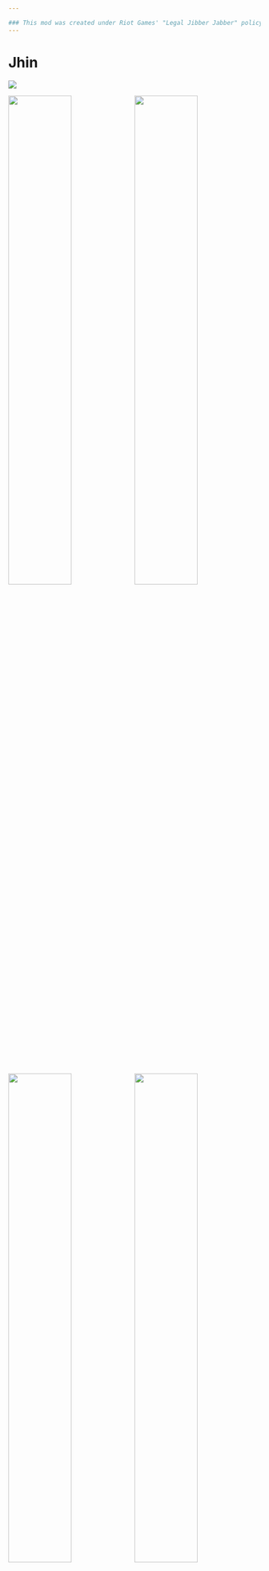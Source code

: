 ```yaml
---

### This mod was created under Riot Games' "Legal Jibber Jabber" policy using assets owned by Riot Games.  Riot Games does not endorse or sponsor this project.
---
```


# Jhin
<img src="https://static.wikia.nocookie.net/leagueoflegends/images/5/52/Jhin_OriginalSkin.jpg">

<img src="https://user-images.githubusercontent.com/8404018/228172988-b4116336-3644-4088-ad75-37b589e89e22.jpg" width="50%" /><img src="https://user-images.githubusercontent.com/8404018/228172991-4547522d-b41c-42bc-82c9-f4f3487126a7.jpg" width="50%" />
<img src="https://user-images.githubusercontent.com/8404018/228172986-9d094fb9-c96e-4b2a-beed-b2beab3d1259.jpg" width="50%" /><img src="https://user-images.githubusercontent.com/8404018/228172984-ada1911e-3461-4404-aca9-db38803cb35c.jpg" width="50%" />

###### Jhin is a meticulous criminal psychopath who believes murder is art. Once an Ionian prisoner, but freed by shadowy elements within Ionia's ruling council, the serial killer now works as their cabal's assassin. Using his gun gun as his paintbrush, Jhin creates works of artistic brutality, horrifying victims and onlookers. He gains a cruel pleasure from putting on his gruesome theater, making him the ideal choice to send the most powerful of messages: terror.

Jhin as a survivor is meant to deliver a low APM, high damage experience. He has high damage scaling, but lacks sufficient means to deal with large groups of enemies. 

I am by no means a RoR2 Guru, so things are likely to be either under or overpowered. If you have any concerns or feedback, please feel free to reach out via a discord channel I made specifically for things like this: [https://discord.gg/RSs2kA7yRu](https://discord.gg/RSs2kA7yRu)

#

If you like my mods, please consider supporting me!

<a href="https://ko-fi.com/V7V7JC77Y"><img src="https://cdn.prod.website-files.com/5c14e387dab576fe667689cf/64f1a9ddd0246590df69e9f9_ko-fi_logo_03-p-500.png" height="50" ></a>
<a href="https://www.patreon.com/SeroRonin"><img src="https://static-00.iconduck.com/assets.00/patreon-icon-2048x2048-f80b89j2.png" height="50" ></a>

#

### Video Showcase 
Since markdown doesn't support embedding youtube videos, the showcase can be found on youtube directly from [this link](https://www.youtube.com/watch?v=rlJhe3pvIV8), or by clicking the icon below

<a href="https://www.youtube.com/watch?v=rlJhe3pvIV8"><img src="https://user-images.githubusercontent.com/8404018/229385495-7235eea9-9b34-43fc-8eec-0aa9c6d2256b.png" alt="[Risk of Rain 2] Jhin Survivor Mod Showcase" style=""></a>

### Features
* Unique scaling and ammo system iconic to Jhin's playstyle in League of Legends
* Animations from League, with custom animations to bridge the difference in game styles
* SFX based on which skin you use[^skinSFX]
* Item Display support up to SOTV[^itemDisplay]
* Highly configurable, change most values of the mod to your liking!

### Planned Features
> Features I would like to add, should I have the motivation to continue working on this
* More Custom VFX with skin-dependancy
* VO and Emotes built off of LemonLust's designs
* An alternate ability based off of Captive Audience[^altAbility]

---

### Stats[^armorFootnote]
|            | Health | Regen | Armor | Damage | Attack Speed |
|:-----------|--------|-------|-------|--------|--------------|
| **Base**   | 110 	  | 1.5	  | 0	  | 12	   | 0.625		  |
| **Growth** | 33  	  | 0.2	  | 0	  | 2.4    | 0.019		  |

### Skills

Please note that skill values and effects may change over the course of this mod's lifespan, and the images displayed here may not reflect those changes.

#

![Passive](https://user-images.githubusercontent.com/8404018/230709520-79a582e6-462b-4c6f-951b-4082b7bda6a9.png)

<details>
<summary> Passive </summary>
Jhin has a unique interaction with Attack Speed. Unlike other survivors, he gains attack speed with levels, but he CANNOT gain any from other sources. Instead, bonus attack speed increases his base damage, as well as granting Jhin additional movespeed when he lands a critical hit.
</details>

#

![Primary](https://user-images.githubusercontent.com/8404018/230709524-f699f6a2-c95b-4212-b7df-4aef63810f4b.png)

<details>
<summary> Primary </summary>

<img src="https://user-images.githubusercontent.com/8404018/230709599-4f66ea02-56ec-4e78-b545-3919725a9525.png" width="30%" />

![ammoUIpreview](https://user-images.githubusercontent.com/8404018/228163857-ed99db22-ca2a-4aaf-bde1-d749ae322fe5.gif)

Whisper has a unique ammo and reload system, utilizing shots represented by the tally marks and a reload timer represented by the ring. Jhin reloads after the 4th shot, or after 10 seconds without firing. Casting any skill will reset the automatic reload timer and interrupt a reload when you have bullets left.
</details>

#

![Secondary](https://user-images.githubusercontent.com/8404018/230709534-978b6487-57ec-457a-84b3-f44407873e28.png)

<details>
<summary> Secondary </summary>
Dancing Grenade functions similarly to Huntress' Glaive, but it prioritizes new enemies over enemies it has already hit.
</details>

#

![Utility](https://user-images.githubusercontent.com/8404018/230709539-6bbd4916-2176-46a6-9819-983a8a9fd220.png)

<details>
<summary> Utility </summary>

<img src="https://user-images.githubusercontent.com/8404018/230709609-37c47ac1-56b2-460c-b738-5a40c25b7cd4.png" width="30%" />

Deadly Flourish is a simple beam attack that stuns every enemy it hits. It triggers Jhin's passive as if he had landed a crit, with double the duration. Additionally, any marked enemies are rooted.
</details>

#

![Special](https://user-images.githubusercontent.com/8404018/230709542-86e810bd-c1d1-408b-93d5-df88b502ec04.png)

<details>
<summary> Special </summary>


<img src="https://user-images.githubusercontent.com/8404018/230709638-344d781a-3f30-4f1f-a235-6998d9be7ce1.png" width="30%" /> **

![ammoUIpreview2](https://user-images.githubusercontent.com/8404018/228164250-abe1fa86-4619-4044-81b1-d824592ad9f2.gif)

Curtain Call is a primary skill override, like that of Railgunner's scope. For 10 seconds, it replaces Whisper with 4 shots that deal massive AOE damage. It automatically reloads Whisper as well, so you don't have to worry about reloading after firing all 4 shots.

**The wording on the execute is wrong, and has since been fixed (up to 300% bonus damage based on missing health, or 3% per 1%)

</details>

#

### Skins
> Each skin may have its own unique SFX and VFX. Creating these assets for each is a painfully tedious process, and as such, only a few skins will have support. The others will only be added if I find the motivation to do so.

| Skin              |Available           | Unique SFX         | Unique VFX	       |
|:------------------|:------------------:|:------------------:|:------------------:|
| High Noon  		| <img src="https://em-content.zobj.net/source/microsoft/74/heavy-check-mark_2714.png" width="15px" /> 	| <img src="https://em-content.zobj.net/source/microsoft/74/heavy-check-mark_2714.png" width="15px" /> 	| <img src="https://em-content.zobj.net/source/microsoft/74/cross-mark_274c.png" width="15px" /> |
| Blood Moon 		| <img src="https://em-content.zobj.net/source/microsoft/74/heavy-check-mark_2714.png" width="15px" /> 	| <img src="https://em-content.zobj.net/source/microsoft/74/heavy-check-mark_2714.png" width="15px" /> 	| <img src="https://em-content.zobj.net/source/microsoft/74/cross-mark_274c.png" width="15px" /> |
| SKT T1  	 		| <img src="https://em-content.zobj.net/source/microsoft/74/heavy-check-mark_2714.png" width="15px" /> 	| <img src="https://em-content.zobj.net/source/microsoft/74/cross-mark_274c.png" width="15px" /> 	  	| <img src="https://em-content.zobj.net/source/microsoft/74/cross-mark_274c.png" width="15px" /> |
| Project    		| <img src="https://em-content.zobj.net/source/microsoft/74/heavy-check-mark_2714.png" width="15px" /> 	| <img src="https://em-content.zobj.net/source/microsoft/74/heavy-check-mark_2714.png" width="15px" /> 	| <img src="https://em-content.zobj.net/source/microsoft/74/heavy-check-mark_2714.png" width="15px" /> |
| Dark Cosmic		| <img src="https://em-content.zobj.net/source/microsoft/74/cross-mark_274c.png" width="15px" /> 	   	| <img src="https://em-content.zobj.net/source/microsoft/74/cross-mark_274c.png" width="15px" /> 		| <img src="https://em-content.zobj.net/source/microsoft/74/cross-mark_274c.png" width="15px" /> |
| Shan Hai Scrolls 	| <img src="https://em-content.zobj.net/source/microsoft/74/heavy-check-mark_2714.png" width="15px" /> 	| <img src="https://em-content.zobj.net/source/microsoft/74/cross-mark_274c.png" width="15px" /> 		| <img src="https://em-content.zobj.net/source/microsoft/74/cross-mark_274c.png" width="15px" /> |
| DWG 				| <img src="https://em-content.zobj.net/source/microsoft/74/heavy-check-mark_2714.png" width="15px" /> 	| <img src="https://em-content.zobj.net/source/microsoft/74/cross-mark_274c.png" width="15px" /> 		| <img src="https://em-content.zobj.net/source/microsoft/74/cross-mark_274c.png" width="15px" /> |
| Empyrean			| <img src="https://em-content.zobj.net/source/microsoft/74/heavy-check-mark_2714.png" width="15px" /> 	| <img src="https://em-content.zobj.net/source/microsoft/74/cross-mark_274c.png" width="15px" /> 		| <img src="https://em-content.zobj.net/source/microsoft/74/cross-mark_274c.png" width="15px" /> |
| Soul Fighter		| <img src="https://em-content.zobj.net/source/microsoft/74/cross-mark_274c.png" width="15px" /> 		| <img src="https://em-content.zobj.net/source/microsoft/74/cross-mark_274c.png" width="15px" /> 		| <img src="https://em-content.zobj.net/source/microsoft/74/cross-mark_274c.png" width="15px" /> |

Dark Cosmic as a skin is not possible as far as I am aware, at least not with the setup I have right now. If I get curious, I may look into it.

---


## Mod Compatibility
> Suggest and report compatibility issues under Github Issues, or through my Discord: [https://discord.gg/RSs2kA7yRu](https://discord.gg/RSs2kA7yRu)

| Mod 			  | Compatibility | Notes |
|:----------------|-------------- |--------------------|
| Risk of Options | <img src="https://em-content.zobj.net/source/microsoft/74/heavy-check-mark_2714.png" width="15px" /> | |
| CustomEmoteAPI  | <img src="https://em-content.zobj.net/source/microsoft/74/heavy-check-mark_2714.png" width="15px" /> | Emotes look a little janky on skins with cloaks. I might try adding dynamics bones in the future to lessen the severity. |

## Known Issues
> Bugs can be reported under Github Issues, or through my Discord: [https://discord.gg/RSs2kA7yRu](https://discord.gg/RSs2kA7yRu)
* **[Skill]** Ult applies execute damage as an additional instance of damage (this is due to explosions not supporting post-hit pre-damage modifications)
* **[Item]** Shuriken is triggered very sparsely, rather than on every primary attack. Likely due to custom ammo system?

## To Do
* Better Movespeed Buff Icon
* Custom Indicator for Dancing Grenade
* Make Ult Execute group with base damage
* Ult rocket jumping?
* Hopoo-eqsue/RoR2-friendly skin
* Achievments + Unlockable criteria (other abilties, skins, etc)


## Special Credits and Thanks
* **Riot Games**: Jhin
  * Character assets including Models, Textures, SFX, and a majority of Animations
* **TimeSweeper**: HenryTutorial 
  * Code base from which this mod was built off of
* **Lemonlust**: Sett Survivor 
  * Referenced this mod a lot to help me learn RoR2 modding
* **EnforcerGang**: Rocket Survivor 
  * Referenced code for custom missile prefab spawning
* **Violet Chaolan**: Shader Help
  * Helped with some shader plugins that allowed me to experiment with VFX

[^skinSFX]:
    There is also the option to override which set of SFX to use in the config. This does not require a restart.
[^itemDisplay]:
    Some items with minimal or lackluster visuals, such as Leeching Seed, are simply hidden. I simply could not find extra space to place certain items without non-sensically placing them around the cloak.
[^altAbility]:
    The planned ability would have jhin place down his traps, which would function as expected.
    Additionally, I want to implement shooting the traps to detonate the instantly, pushing the player back if they are close enough.
[^armorFootnote]:
    Jhin does not have any armor at the moment, but I may add some later, should his lack of mobility be too punishing. All stats can be modified via Config, but require a restart to take effect
[^darkcosmic]:
    As far as I know, skins in RoR2 do not support custom animation overrides, so unfortunately Dark Cosmic Jhin with its unique animations is not possible without a duplicate survivor. It may be possible to create a custom version that uses the default animations, but it may not look very appealing and as such will not be entertained until there is nothing else to do
